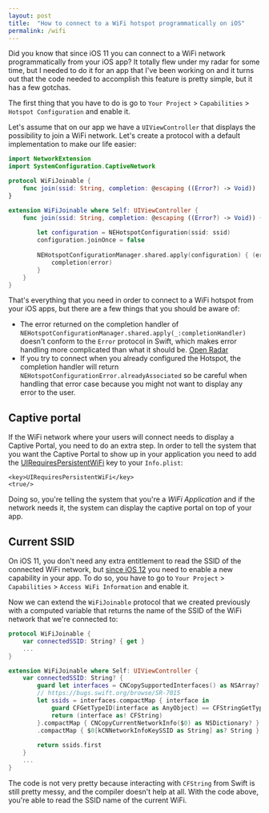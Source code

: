 ```yaml
---
layout: post
title:  "How to connect to a WiFi hotspot programmatically on iOS"
permalink: /wifi
---
```


Did you know that since iOS 11 you can connect to a WiFi network programmatically from your iOS app? It totally flew under my radar for some time, but I needed to do it for an app that I've been working on and it turns out that the code needed to accomplish this feature is pretty simple, but it has a few gotchas.

The first thing that you have to do is go to `Your Project` > `Capabilities` > `Hotspot Configuration` and enable it.

Let's assume that on our app we have a `UIViewController` that displays the possibility to join a WiFi network. Let's create a protocol with a default implementation to make our life easier:

```swift
import NetworkExtension
import SystemConfiguration.CaptiveNetwork

protocol WiFiJoinable {
    func join(ssid: String, completion: @escaping ((Error?) -> Void))
}

extension WiFiJoinable where Self: UIViewController {
    func join(ssid: String, completion: @escaping ((Error?) -> Void)) {
        
        let configuration = NEHotspotConfiguration(ssid: ssid)
        configuration.joinOnce = false
        
        NEHotspotConfigurationManager.shared.apply(configuration) { (error) in
            completion(error)
        }
    }
}
```

That's everything that you need in order to connect to a WiFi hotspot from your iOS apps, but there are a few things that you should be aware of:

- The error returned on the completion handler of `NEHotspotConfigurationManager.shared.apply(_:completionHandler)` doesn't conform to the `Error` protocol in Swift, which makes error handling more complicated than what it should be. [Open Radar](http://www.openradar.me/37604384)
- If you try to connect when you already configured the Hotspot, the completion handler will return `NEHotspotConfigurationError.alreadyAssociated` so be careful when handling that error case because you might not want to display any error to the user.

## Captive portal

If the WiFi network where your users will connect needs to display a Captive Portal, you need to do an extra step. In order to tell the system that you want the Captive Portal to show up in your application you need to add the [UIRequiresPersistentWiFi](https://developer.apple.com/documentation/bundleresources/information_property_list/uirequirespersistentwifi) key to your `Info.plist`:
```
<key>UIRequiresPersistentWiFi</key>
<true/>
```

Doing so, you're telling the system that you're a _WiFi Application_ and if the network needs it, the system can display the captive portal on top of your app.

## Current SSID

On iOS 11, you don't need any extra entitlement to read the SSID of the connected WiFi network, but [since iOS 12](http://ileyf.cn.openradar.appspot.com/43280182) you need to enable a new capability in your app. To do so, you have to go to `Your Project` > `Capabilities` > `Access WiFi Information` and enable it.

Now we can extend the `WiFiJoinable` protocol that we created previously with a computed variable that returns the name of the SSID of the WiFi network that we're connected to:

```swift
protocol WiFiJoinable {
    var connectedSSID: String? { get }
    ...
}

extension WiFiJoinable where Self: UIViewController {
    var connectedSSID: String? {
        guard let interfaces = CNCopySupportedInterfaces() as NSArray? else { return nil }
        // https://bugs.swift.org/browse/SR-7015
        let ssids = interfaces.compactMap { interface in
            guard CFGetTypeID(interface as AnyObject) == CFStringGetTypeID() else { return nil }
            return (interface as! CFString)
        }.compactMap { CNCopyCurrentNetworkInfo($0) as NSDictionary? }
        .compactMap { $0[kCNNetworkInfoKeySSID as String] as? String }
        
        return ssids.first
    }
    ...
}
```

The code is not very pretty because interacting with `CFString` from Swift is still pretty messy, and the compiler doesn't help at all. With the code above, you're able to read the SSID name of the current WiFi.